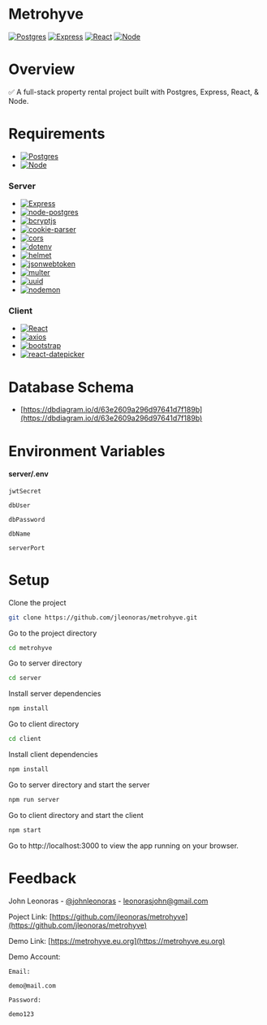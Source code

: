 # Metrohyve

[![Postgres](https://img.shields.io/badge/Postgres-699eca?style=flat-square&link=https://www.postgresql.org/)](https://www.postgresql.org/)
[![Express](https://img.shields.io/badge/Express-gray?style=flat-square&link=https://expressjs.com/)](https://expressjs.com/)
[![React](https://img.shields.io/badge/React-61dafb?style=flat-square&link=https://reactjs.org/)](https://reactjs.org/)
[![Node](https://img.shields.io/badge/Node-026e00?style=flat-square&link=https://nodejs.org/en/)](https://nodejs.org/en/)

# Overview

✅ A full-stack property rental project built with Postgres, Express, React, & Node.

# Requirements

- [![Postgres](https://img.shields.io/badge/Postgres-v14.5-green?style=flat-square&link=https://www.postgresql.org/)](https://www.postgresql.org/)
- [![Node](https://img.shields.io/badge/Node-v16.16.0-green?style=flat-square&link=https://nodejs.org/en/)](https://nodejs.org/en/)

### Server

- [![Express](https://img.shields.io/badge/Express-v4.18.1-green?style=flat-square&link=https://expressjs.com/)](https://expressjs.com/)
- [![node-postgres](https://img.shields.io/badge/node--postgres-v8.8.0-green?style=flat-square&link=https://www.npmjs.com/package/pg)](https://www.npmjs.com/package/pg)
- [![bcryptjs](https://img.shields.io/badge/bcryptjs-v2.4.3-green?style=flat-square&link=https://www.npmjs.com/package/bcryptjs)](https://www.npmjs.com/package/bcryptjs)
- [![cookie-parser](https://img.shields.io/badge/cookie--parser-v1.4.6-green?style=flat-square&link=https://www.npmjs.com/package/cookie-parser)](https://www.npmjs.com/package/cookie-parser)
- [![cors](https://img.shields.io/badge/cors-v2.8.5-green?style=flat-square&link=https://www.npmjs.com/package/cors)](https://www.npmjs.com/package/cors)
- [![dotenv](https://img.shields.io/badge/dotenv-v16.0.2-green?style=flat-square&link=https://www.npmjs.com/package/dotenv)](https://www.npmjs.com/package/dotenv)
- [![helmet](https://img.shields.io/badge/helmet-v6.0.1-green?labelColor=grey&style=flat-square&link=https://www.npmjs.com/package/helmet)](https://www.npmjs.com/package/helmet)
- [![jsonwebtoken](https://img.shields.io/badge/jsonwebtoken-v8.5.1-green?style=flat-square&link=https://www.npmjs.com/package/jsonwebtoken)](https://www.npmjs.com/package/jsonwebtoken)
- [![multer](https://img.shields.io/badge/multer-v1.4.5--lts.1-green?style=flat-square&link=https://www.npmjs.com/package/multer)](https://www.npmjs.com/package/multer)
- [![uuid](https://img.shields.io/badge/uuid-v9.0.0-green?style=flat-square&link=https://www.npmjs.com/package/uuid)](https://www.npmjs.com/package/uuid)
- [![nodemon](https://img.shields.io/badge/nodemon-v2.0.20-green?style=flat-square&link=https://www.npmjs.com/package/nodemon)](https://www.npmjs.com/package/nodemon)

### Client

- [![React](https://img.shields.io/badge/React-v18.2.0-green?style=flat-square&link=https://reactjs.org/)](https://reactjs.org/)
- [![axios](https://img.shields.io/badge/axios-v0.27.2-green?style=flat-square&link=https://www.npmjs.com/package/axios)](https://www.npmjs.com/package/axios)
- [![bootstrap](https://img.shields.io/badge/bootstrap-v5.2.3-green?style=flat-square&link=https://www.npmjs.com/package/bootstrap)](https://www.npmjs.com/package/bootstrap)
- [![react-datepicker](https://img.shields.io/badge/react--datepicker-v4.10.0-green?style=flat-square&link=https://www.npmjs.com/package/react-datepicker)](https://www.npmjs.com/package/react-datepicker)

# Database Schema

- [https://dbdiagram.io/d/63e2609a296d97641d7f189b](https://dbdiagram.io/d/63e2609a296d97641d7f189b)

# Environment Variables

#### server/.env

`jwtSecret`

`dbUser`

`dbPassword`

`dbName`

`serverPort`

# Setup

Clone the project

```bash
git clone https://github.com/jleonoras/metrohyve.git
```

Go to the project directory

```bash
cd metrohyve
```

Go to server directory

```bash
cd server
```

Install server dependencies

```bash
npm install
```

Go to client directory

```bash
cd client
```

Install client dependencies

```bash
npm install
```

Go to server directory and start the server

```bash
npm run server
```

Go to client directory and start the client

```bash
npm start
```

Go to http://localhost:3000 to view the app running on your browser.

# Feedback

John Leonoras - [@johnleonoras](https://twitter.com/johnleonoras) - leonorasjohn@gmail.com

Poject Link: [https://github.com/jleonoras/metrohyve](https://github.com/jleonoras/metrohyve)

Demo Link: [https://metrohyve.eu.org](https://metrohyve.eu.org)

Demo Account:

`Email:`

```bash
demo@mail.com
```

`Password:`

```bash
demo123
```
